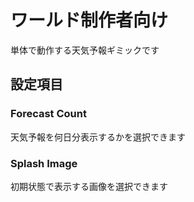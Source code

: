 # ワールド制作者向け
単体で動作する天気予報ギミックです  

## 設定項目
### Forecast Count
天気予報を何日分表示するかを選択できます

### Splash Image
初期状態で表示する画像を選択できます

